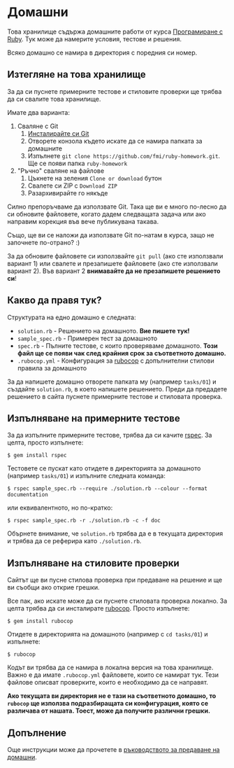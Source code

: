 # Домашни

Това хранилище съдържа домашните работи от курса [Програмиране с Ruby](http://fmi.ruby.bg). Тук може да намерите условия, тестове и решения.

Всяко домашно се намира в директория с поредния си номер.

## Изтегляне на това хранилище

За да си пуснете примерните тестове и стиловите проверки ще трябва да си свалите това хранилище.

Имате два варианта:

1. Сваляне с Git
    1. [Инсталирайте си Git](https://git-scm.com/downloads)
    2. Отворете конзола където искате да се намира папката за домашните
    3. Изпълнете `git clone https://github.com/fmi/ruby-homework.git`. Ще се появи папка `ruby-homework`
2. "Ръчно" сваляне на файлове
    1. Цъкнете на зеления `Clone or download` бутон
    2. Свалете си ZIP с `Download ZIP`
    3. Разархивирайте го някъде

Силно препоръчваме да използвате Git. Така ще ви е много по-лесно да си обновите файловете, когато дадем следващата задача или ако направим корекция във вече публикувана такава.

Също, ще ви се наложи да използвате Git по-натам в курса, защо не започнете по-отрано? :)

За да обновите файловете си използвайте `git pull` (ако сте използвали вариант 1) или свалете и презапишете файловете (ако сте използвали вариант 2). Във вариант 2 **внимавайте да не презапишете решението си**!

## Какво да правя тук?

Структурата на едно домашно е следната:

- `solution.rb` - Решението на домашното. **Вие пишете тук!**
- `sample_spec.rb` - Примерен тест за домашното
- `spec.rb` - Пълните тестове, с които проверяваме домашното. **Този файл ще се появи чак след крайния срок за съответното домашно.**
- `.rubocop.yml` - Конфигурация за [rubocop](https://github.com/bbatsov/rubocop) с допълнителни стилови правила за домашното

За да напишете домашно отворете папката му (например `tasks/01`) и създайте `solution.rb`, в което напишете решението.
Преди да предадете решението в сайта пуснете примерните тестове и стиловата проверка.

## Изпълняване на примерните тестове

За да изпълните примерните тестове, трябва да си качите [rspec](https://www.relishapp.com/rspec). За целта, просто изпълнете:

    $ gem install rspec

Тестовете се пускат като отидете в директорията за домашното (например `tasks/01`) и изпълните следната команда:

    $ rspec sample_spec.rb --require ./solution.rb --colour --format documentation

или еквивалентното, но по-кратко:

    $ rspec sample_spec.rb -r ./solution.rb -c -f doc

Обърнете внимание, че `solution.rb` трябва да е в текущата директория и трябва да се реферира като `./solution.rb`.

## Изпълняване на стиловите проверки

Сайтът ще ви пусне стилова проверка при предаване на решение и ще ви съобщи ако открие грешки.

Все пак, ако искате може да си пуснете стиловата проверка локално. За целта трябва да си инсталирате [rubocop](https://github.com/bbatsov/rubocop). Просто изпълнете:

    $ gem install rubocop

Отидете в директорията на домашното (например с `cd tasks/01`) и изпълнете:

    $ rubocop

Кодът ви трябва да се намира в локална версия на това хранилище. Важно е да имате `.rubocop.yml` файловете, които се намират тук. Тези файлове описват проверките, които е необходимо да се направят.

**Ако текущата ви директория не е тази на съответното домашно, то `rubocop` ще използва подразбиращата си конфигурация, която се различава от нашата. Тоест, може да получите различни грешки.**

## Допълнение

Още инструкции може да прочетете в [ръководството за предаване на домашни](http://fmi.ruby.bg/tasks/guide).
